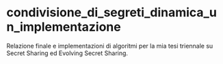 # condivisione_di_segreti_dinamica_un_implementazione
Relazione finale e implementazioni di algoritmi per la mia tesi triennale su Secret Sharing ed Evolving Secret Sharing.
